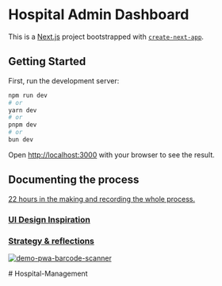 # Hospital Admin Dashboard

This is a [Next.js](https://nextjs.org/) project bootstrapped with [`create-next-app`](https://github.com/vercel/next.js/tree/canary/packages/create-next-app).

## Getting Started

First, run the development server:

```bash
npm run dev
# or
yarn dev
# or
pnpm dev
# or
bun dev
```

Open [http://localhost:3000](http://localhost:3000) with your browser to see the result.

## Documenting the process

[22 hours in the making and recording the whole process.](https://www.youtube.com/playlist?list=PL_sapWkWdZHFgg8IGTAzP4o-prtaC1Bi5)

### [UI Design Inspiration](https://xd.adobe.com/view/121254c9-532f-4772-a1ba-dfe529a96b39-4741/specs/)


### [Strategy & reflections](https://docs.google.com/document/d/1mfTL8u_--NVGQAF-QkP7Yw5e8_Cwq5qnsY8liEd2XnM/edit)

[![demo-pwa-barcode-scanner](https://i.imgflip.com/8u86nj.gif)](https://admin-hospital-101.vercel.app/)


#   H o s p i t a l - M a n a g e m e n t  
 